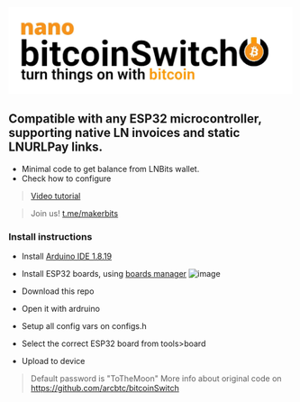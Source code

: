
<img style="max-width:100%;" src="https://github.com/BitMaker-hub/nanoBitcoinSwitch/blob/master/Recursos/nanoBitcoinSwitch.jpg">

## Compatible with any ESP32 microcontroller, supporting native LN invoices and static LNURLPay links.
- Minimal code to get balance from LNBits wallet.
- Check how to configure

> <a href="https://youtu.be/FeoIwTjv3YM">Video tutorial</a>

> Join us! <a href="https://t.me/makerbits">t.me/makerbits</a>

### Install instructions
- Install <a href="https://www.arduino.cc/en/software">Arduino IDE 1.8.19</a>
- Install ESP32 boards, using <a href="https://docs.espressif.com/projects/arduino-esp32/en/latest/installing.html#installing-using-boards-manager">boards manager</a>
![image](https://user-images.githubusercontent.com/33088785/161862832-1269a12e-16ce-427c-9a92-df3ee573a1fb.png)

- Download this repo
- Open it with ardruino
- Setup all config vars on configs.h
- Select the correct ESP32 board from tools>board
- Upload to device

> Default password is "ToTheMoon"
> More info about original code on https://github.com/arcbtc/bitcoinSwitch
